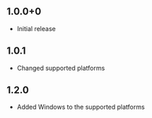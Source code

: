 ## 1.0.0+0

* Initial release


## 1.0.1

* Changed supported platforms


## 1.2.0

* Added Windows to the supported platforms